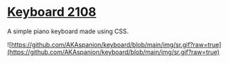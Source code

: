# [Keyboard 2108](https://akaspanion.github.io/keyboard/)

A simple piano keyboard made using CSS.

![https://github.com/AKAspanion/keyboard/blob/main/img/sr.gif?raw=true](https://github.com/AKAspanion/keyboard/blob/main/img/sr.gif?raw=true)
